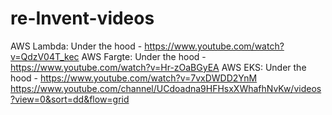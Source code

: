 # re-Invent-videos

AWS Lambda: Under the hood - https://www.youtube.com/watch?v=QdzV04T_kec
AWS Fargte: Under the hood - https://www.youtube.com/watch?v=Hr-zOaBGyEA
AWS EKS: Under the hood - https://www.youtube.com/watch?v=7vxDWDD2YnM
https://www.youtube.com/channel/UCdoadna9HFHsxXWhafhNvKw/videos?view=0&sort=dd&flow=grid
